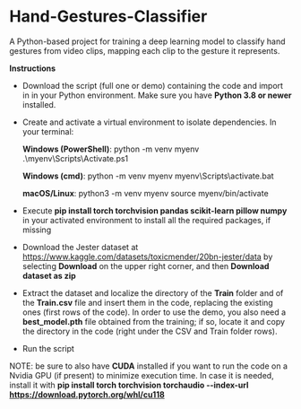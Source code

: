 # Hand-Gestures-Classifier
A Python-based project for training a deep learning model to classify hand gestures from video clips, mapping each clip to the gesture it represents.

__Instructions__
- Download the script (full one or demo) containing the code and import in in your Python environment. Make sure you have __Python 3.8 or newer__ installed.
  
- Create and activate a virtual environment to isolate dependencies. In your terminal:
  
  __Windows (PowerShell)__: python -m venv myenv
  .\myenv\Scripts\Activate.ps1
  
  __Windows (cmd)__:
  python -m venv myenv
  myenv\Scripts\activate.bat
  
  __macOS/Linux__:
  python3 -m venv myenv
  source myenv/bin/activate

- Execute __pip install torch torchvision pandas scikit-learn pillow numpy__ in your activated environment to install all the required packages, if missing
  
- Download the Jester dataset at https://www.kaggle.com/datasets/toxicmender/20bn-jester/data by selecting __Download__ on the upper right corner, and then __Download dataset as zip__
  
- Extract the dataset and localize the directory of the __Train__ folder and of the __Train.csv__ file and insert them in the code, replacing the existing ones (first rows of the code). In order to use the demo, you also need a __best_model.pth__ file obtained from the training; if so, locate it and copy the directory in the code (right under the CSV and Train folder rows).  
- Run the script

NOTE: be sure to also have __CUDA__ installed if you want to run the code on a Nvidia GPU (if present) to minimize execution time. In case it is needed, install it with __pip install torch torchvision torchaudio --index-url https://download.pytorch.org/whl/cu118__
